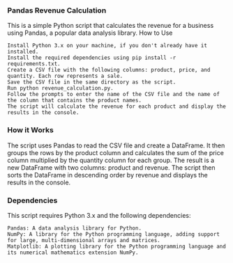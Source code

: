 ### Pandas Revenue Calculation

This is a simple Python script that calculates the revenue for a business using Pandas, a popular data analysis library.
How to Use

    Install Python 3.x on your machine, if you don't already have it installed.
    Install the required dependencies using pip install -r requirements.txt.
    Create a CSV file with the following columns: product, price, and quantity. Each row represents a sale.
    Save the CSV file in the same directory as the script.
    Run python revenue_calculation.py.
    Follow the prompts to enter the name of the CSV file and the name of the column that contains the product names.
    The script will calculate the revenue for each product and display the results in the console.

### How it Works

The script uses Pandas to read the CSV file and create a DataFrame. It then groups the rows by the product column and calculates the sum of the price column multiplied by the quantity column for each group. The result is a new DataFrame with two columns: product and revenue. The script then sorts the DataFrame in descending order by revenue and displays the results in the console.
### Dependencies

This script requires Python 3.x and the following dependencies:

    Pandas: A data analysis library for Python.
    NumPy: A library for the Python programming language, adding support for large, multi-dimensional arrays and matrices.
    Matplotlib: A plotting library for the Python programming language and its numerical mathematics extension NumPy.
